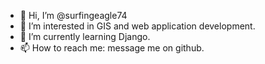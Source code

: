 - 👋 Hi, I’m @surfingeagle74
- 👀 I’m interested in GIS and web application development.
- 🌱 I’m currently learning Django.
- 📫 How to reach me: message me on github.
<!---
surfingeagle74/surfingeagle74 is a ✨ special ✨ repository because its `README.md` (this file) appears on your GitHub profile.
You can click the Preview link to take a look at your changes.
--->
